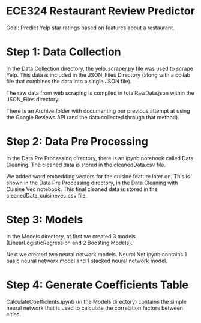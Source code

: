 # ECE324 Restaurant Review Predictor
Goal: Predict Yelp star ratings based on features about a restaurant. 
# Step 1: Data Collection
In the Data Collection directory, the yelp_scraper.py file was used to scrape Yelp. This data is included in the JSON_Files Directory (along with a collab file that combines the data into a single JSON file). 

The raw data from web scraping is compiled in totalRawData.json within the JSON_Files directory. 

There is an Archive folder with documenting our previous attempt at using the Google Reviews API (and the data collected through that method). 
# Step 2: Data Pre Processing
In the Data Pre Processing directory, there is an ipynb notebook called Data Cleaning. The cleaned data is stored in the cleanedData.csv file. 

We added word embedding vectors for the cuisine feature later on. This is shown in the Data Pre Processing directory, in the Data Cleaning with Cuisine Vec notebook. This final cleaned data is stored in the cleanedData_cuisinevec.csv file. 
# Step 3: Models
In the Models directory, at first we created 3 models (LinearLogisticRegression and 2 Boosting Models).

Next we created two neural network models. Neural Net.ipynb contains 1 basic neural network model and 1 stacked neural network model. 
# Step 4: Generate Coefficients Table
CalculateCoefficients.ipynb (in the Models directory) contains the simple neural network that is used to calculate the correlation factors between cities.  




